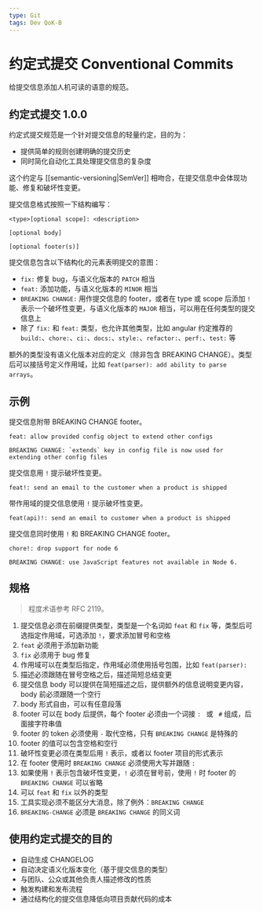 ```yaml
---
type: Git
tags: Dev QoK-B
---
```


# 约定式提交 Conventional Commits

给提交信息添加人机可读的语意的规范。

## 约定式提交 1.0.0

约定式提交规范是一个针对提交信息的轻量约定，目的为：

- 提供简单的规则创建明确的提交历史
- 同时简化自动化工具处理提交信息的复杂度

这个约定与 [[semantic-versioning|SemVer]] 相吻合，在提交信息中会体现功能、修复和破坏性变更。

提交信息格式按照一下结构编写：

```
<type>[optional scope]: <description>

[optional body]

[optional footer(s)]
```

提交信息包含以下结构化的元素表明提交的意图：

- `fix:` 修复 bug，与语义化版本的 `PATCH` 相当
- `feat:` 添加功能，与语义化版本的 `MINOR` 相当
- `BREAKING CHANGE:` 用作提交信息的 footer，或者在 type 或 scope 后添加 `!` 表示一个破坏性变更，与语义化版本的 `MAJOR` 相当，可以用在任何类型的提交信息上
- 除了 `fix:` 和 `feat:` 类型，也允许其他类型，比如 angular 约定推荐的 `build:`、`chore:`、`ci:`、`docs:`、`style:`、`refactor:`、`perf:`、`test:` 等

额外的类型没有语义化版本对应的定义（除非包含 BREAKING CHANGE）。类型后可以接括号定义作用域，比如 `feat(parser): add ability to parse arrays`。

## 示例

提交信息附带 BREAKING CHANGE footer。

```
feat: allow provided config object to extend other configs

BREAKING CHANGE: `extends` key in config file is now used for extending other config files
```

提交信息用 `!` 提示破坏性变更。

```
feat!: send an email to the customer when a product is shipped
```

带作用域的提交信息使用 `!` 提示破坏性变更。

```
feat(api)!: send an email to customer when a product is shipped
```

提交信息同时使用 `!` 和 BREAKING CHANGE footer。

```
chore!: drop support for node 6

BREAKING CHANGE: use JavaScript features not available in Node 6.
```

## 规格

> 程度术语参考 RFC 2119。

1. 提交信息必须在前缀提供类型，类型是一个名词如 `feat` 和 `fix` 等，类型后可选指定作用域，可选添加 `!`，要求添加冒号和空格
2. `feat` 必须用于添加新功能
3. `fix` 必须用于 bug 修复
4. 作用域可以在类型后指定，作用域必须使用括号包围，比如 `feat(parser):`
5. 描述必须跟随在冒号空格之后，描述简短总结变更
6. 提交信息 body 可以提供在简短描述之后，提供额外的信息说明变更内容，body 前必须跟随一个空行
7. body 形式自由，可以有任意段落
8. footer 可以在 body 后提供，每个 footer 必须由一个词接 `: ` 或 ` #` 组成，后面接字符串值
9. footer 的 token 必须使用 `-` 取代空格，只有 `BREAKING CHANGE` 是特殊的
10. footer 的值可以包含空格和空行
11. 破坏性变更必须在类型后用 `!` 表示，或者以 footer 项目的形式表示
12. 在 footer 使用时 `BREAKING CHANGE` 必须使用大写并跟随 `:`
13. 如果使用 `!` 表示包含破坏性变更，`!` 必须在冒号前，使用 `!` 时 footer 的 `BREAKING CHANGE` 可以省略
14. 可以 `feat` 和 `fix` 以外的类型
15. 工具实现必须不能区分大消息，除了例外：`BREAKING CHANGE`
16. `BREAKING-CHANGE` 必须是 `BREAKING CHANGE` 的同义词

## 使用约定式提交的目的

- 自动生成 CHANGELOG
- 自动决定语义化版本变化（基于提交信息的类型）
- 与团队、公众或其他负责人描述修改的性质
- 触发构建和发布流程
- 通过结构化的提交信息降低向项目贡献代码的成本
